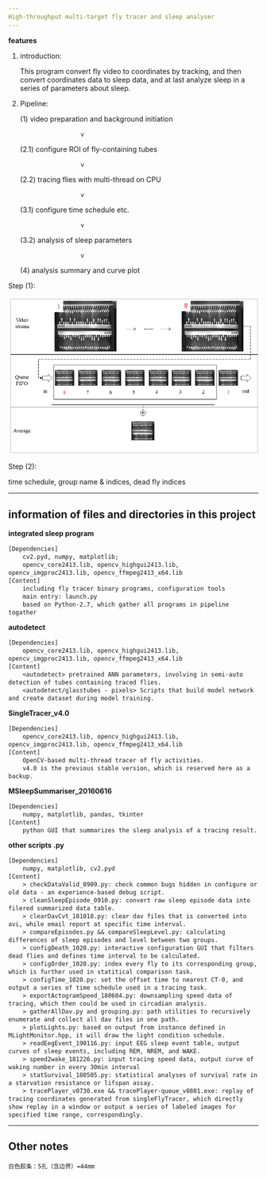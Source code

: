 ```yaml
---
High-throughput multi-target fly tracer and sleep analyser
---
```


**features**
	
1. introduction:
		
	This program convert fly video to coordinates by tracking, and then convert coordinates data to sleep data, and at last analyze sleep in a series of parameters about sleep.
		

2. Pipeline:
	
	(1) video preparation and background initiation

                        v

	(2.1) configure ROI of fly-containing tubes

                        v

	(2.2) tracing flies with multi-thread on CPU

                        v

	(3.1) configure time schedule etc.

                        v

	(3.2) analysis of sleep parameters

                        v

	(4) analysis summary and curve plot
	
Step (1):
	
![avatar](https://github.com/yzyw0702/flySleepPrograms/blob/master/dynbgmodel.png)
		
Step (2):
		
	
time schedule, group name & indices, dead fly indices

---
information of files and directories in this project
---

**integrated sleep program**

	[Dependencies]
		cv2.pyd, numpy, matplotlib;
		opencv_core2413.lib, opencv_highgui2413.lib, opencv_imgproc2413.lib, opencv_ffmpeg2413_x64.lib
	[Content]
		including fly tracer binary programs, configuration tools
		main entry: launch.py
		based on Python-2.7, which gather all programs in pipeline togather
		
**autodetect**

	[Dependencies]
		opencv_core2413.lib, opencv_highgui2413.lib, opencv_imgproc2413.lib, opencv_ffmpeg2413_x64.lib
	[Content]
		<autodetect> pretrained ANN parameters, involving in semi-auto detection of tubes containing traced flies.
		<autodetect/glasstubes - pixels> Scripts that build model network and create dataset during model training.
		
**SingleTracer_v4.0**

	[Dependencies]
		opencv_core2413.lib, opencv_highgui2413.lib, opencv_imgproc2413.lib, opencv_ffmpeg2413_x64.lib
	[Content]
		OpenCV-based multi-thread tracer of fly activities.
		v4.0 is the previous stable version, which is reserved here as a backup.
		
**MSleepSummariser_20160616**

	[Dependencies]
		numpy, matplotlib, pandas, tkinter
	[Content]
		python GUI that summarizes the sleep analysis of a tracing result.
		
**other scripts .py**

	[Dependencies]
		numpy, matplotlib, cv2.pyd
	[Content]
		> checkDataValid_0909.py: check common bugs hidden in configure or old data - an experience-based debug script.
		> cleanSleepEpisode_0910.py: convert raw sleep episode data into filered summarized data table.
		> clearDavCvt_181018.py: clear dav files that is converted into avi, while email report at specific time interval.
		> compareEpisodes.py && compareSleepLevel.py: calculating differences of sleep episodes and level between two groups.
		> configDeath_1020.py: interactive configuration GUI that filters dead flies and defines time interval to be calculated.
		> configOrder_1020.py: index every fly to its corresponding group, which is further used in statitical comparison task.
		> configTime_1020.py: set the offset time to nearest CT-0, and output a series of time schedule used in a tracing task. 
		> exportActogramSpeed_180604.py: downsampling speed data of tracing, which then could be used in circadian analysis.
		> gatherAllDav.py and grouping.py: path utilities to recursively enumerate and collect all dav files in one path.
		> plotLights.py: based on output from instance defined in MLightMonitor.hpp, it will draw the light condition schedule.
		> readEegEvent_190116.py: input EEG sleep event table, output curves of sleep events, including REM, NREM, and WAKE.
		> speed2wake_181226.py: input tracing speed data, output curve of waking number in every 30min interval
		> statSurvival_180505.py: statistical analyses of survival rate in a starvation resistance or lifspan assay.
		> tracePlayer_v0730.exe && tracePlayer-queue_v0801.exe: replay of tracing coordinates generated from singleFlyTracer, which directly show replay in a window or output a series of labeled images for specified time range, correspondingly.
		
  
---
Other notes 
---
	白色胶条：5孔（含边界）=44mm
